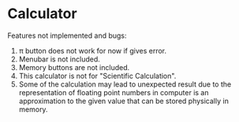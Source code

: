 # Calculator


Features not implemented and bugs: 
 
1) π button does not work for now if gives error. 
2) Menubar is not included. 
3) Memory buttons are not included.
4) This calculator is not for "Scientific Calculation". 
5) Some of the calculation may lead to unexpected result due to the representation of floating point numbers in computer 
   is an approximation to the given value that can be stored physically in memory. 
